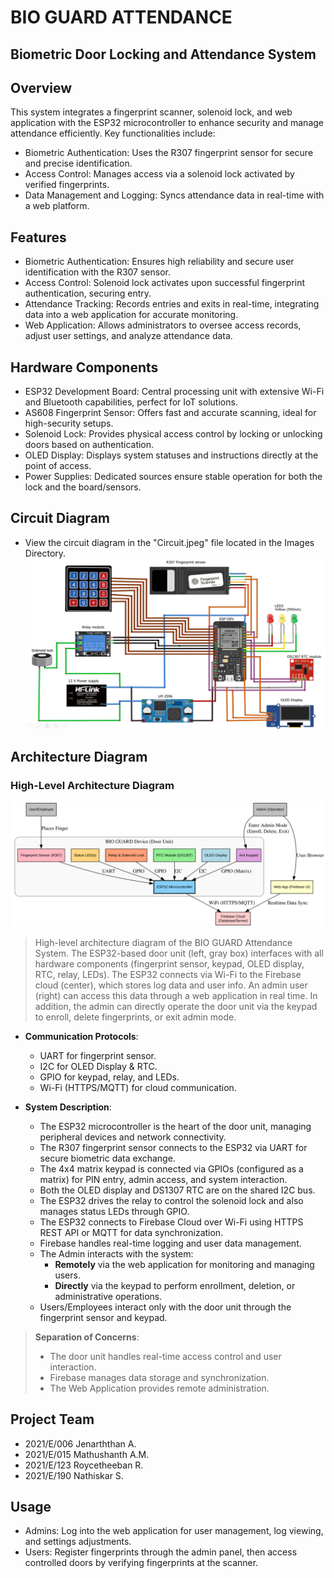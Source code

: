 # BIO GUARD ATTENDANCE

## Biometric Door Locking and Attendance System

## Overview
This system integrates a fingerprint scanner, solenoid lock, and web application with the ESP32 microcontroller to enhance security and manage attendance efficiently. Key functionalities include:
- Biometric Authentication: Uses the R307 fingerprint sensor for secure and precise identification.
- Access Control: Manages access via a solenoid lock activated by verified fingerprints.
- Data Management and Logging: Syncs attendance data in real-time with a web platform.

## Features
- Biometric Authentication: Ensures high reliability and secure user identification with the R307 sensor.
- Access Control: Solenoid lock activates upon successful fingerprint authentication, securing entry.
- Attendance Tracking: Records entries and exits in real-time, integrating data into a web application for accurate monitoring.
- Web Application: Allows administrators to oversee access records, adjust user settings, and analyze attendance data.

## Hardware Components
- ESP32 Development Board: Central processing unit with extensive Wi-Fi and Bluetooth capabilities, perfect for IoT solutions.
- AS608 Fingerprint Sensor: Offers fast and accurate scanning, ideal for high-security setups.
- Solenoid Lock: Provides physical access control by locking or unlocking doors based on authentication.
- OLED Display: Displays system statuses and instructions directly at the point of access.
- Power Supplies: Dedicated sources ensure stable operation for both the lock and the board/sensors.

## Circuit Diagram
- View the circuit diagram in the "Circuit.jpeg" file located in the Images Directory.
  ![Circuit Diagram](Images/image.png)

## Architecture Diagram

### High-Level Architecture Diagram

![Architecture Diagram](Images/Architecture.svg)

> High-level architecture diagram of the BIO GUARD Attendance System. The ESP32-based door unit (left, gray box) interfaces with all hardware components (fingerprint sensor, keypad, OLED display, RTC, relay, LEDs). The ESP32 connects via Wi-Fi to the Firebase cloud (center), which stores log data and user info. An admin user (right) can access this data through a web application in real time. In addition, the admin can directly operate the door unit via the keypad to enroll, delete fingerprints, or exit admin mode.

- **Communication Protocols**:
    - UART for fingerprint sensor.
    - I2C for OLED Display & RTC.
    - GPIO for keypad, relay, and LEDs.
    - Wi-Fi (HTTPS/MQTT) for cloud communication.

- **System Description**:
    - The ESP32 microcontroller is the heart of the door unit, managing peripheral devices and network connectivity.
    - The R307 fingerprint sensor connects to the ESP32 via UART for secure biometric data exchange.
    - The 4x4 matrix keypad is connected via GPIOs (configured as a matrix) for PIN entry, admin access, and system interaction.
    - Both the OLED display and DS1307 RTC are on the shared I2C bus.
    - The ESP32 drives the relay to control the solenoid lock and also manages status LEDs through GPIO.
    - The ESP32 connects to Firebase Cloud over Wi-Fi using HTTPS REST API or MQTT for data synchronization.
    - Firebase handles real-time logging and user data management.
    - The Admin interacts with the system:
        - **Remotely** via the web application for monitoring and managing users.
        - **Directly** via the keypad to perform enrollment, deletion, or administrative operations.
    - Users/Employees interact only with the door unit through the fingerprint sensor and keypad.


> **Separation of Concerns**: 
> - The door unit handles real-time access control and user interaction.
> - Firebase manages data storage and synchronization.
> - The Web Application provides remote administration.

## Project Team
- 2021/E/006 Jenarththan A.
- 2021/E/015 Mathushanth A.M.
- 2021/E/123 Roycetheeban R.
- 2021/E/190 Nathiskar S.

## Usage
- Admins: Log into the web application for user management, log viewing, and settings adjustments.
- Users: Register fingerprints through the admin panel, then access controlled doors by verifying fingerprints at the scanner.
